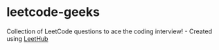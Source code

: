 # leetcode-geeks
Collection of LeetCode questions to ace the coding interview! - Created using [LeetHub](https://github.com/QasimWani/LeetHub)
